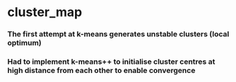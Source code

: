 # cluster_map


### The first attempt at k-means generates unstable clusters (local optimum)


### Had to implement k-means++ to initialise cluster centres at high distance from each other to enable convergence

